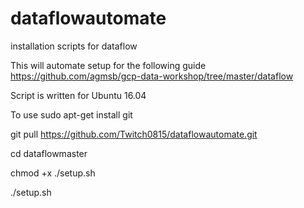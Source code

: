 # dataflowautomate
installation scripts for dataflow

This will automate setup for the following guide https://github.com/agmsb/gcp-data-workshop/tree/master/dataflow

Script is written for Ubuntu 16.04

To use
sudo apt-get install git

git pull https://github.com/Twitch0815/dataflowautomate.git

cd dataflowmaster

chmod +x ./setup.sh

./setup.sh



